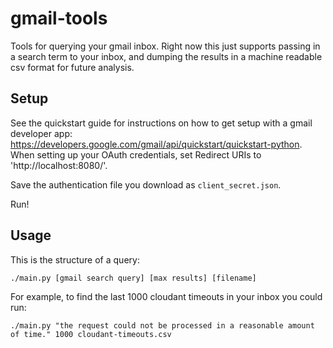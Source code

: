 # gmail-tools


Tools for querying your gmail inbox.
Right now this just supports passing in a search term to your inbox, and dumping the results in a machine readable csv format for future analysis.

## Setup

See the quickstart guide for instructions on how to get setup with a gmail developer app: https://developers.google.com/gmail/api/quickstart/quickstart-python. When setting up your OAuth credentials, set Redirect URIs to 'http://localhost:8080/'.

Save the authentication file you download as `client_secret.json`.

Run!


## Usage

This is the structure of a query:


```
./main.py [gmail search query] [max results] [filename]
```

For example, to find the last 1000 cloudant timeouts in your inbox you could run:

```
./main.py "the request could not be processed in a reasonable amount of time." 1000 cloudant-timeouts.csv
```
